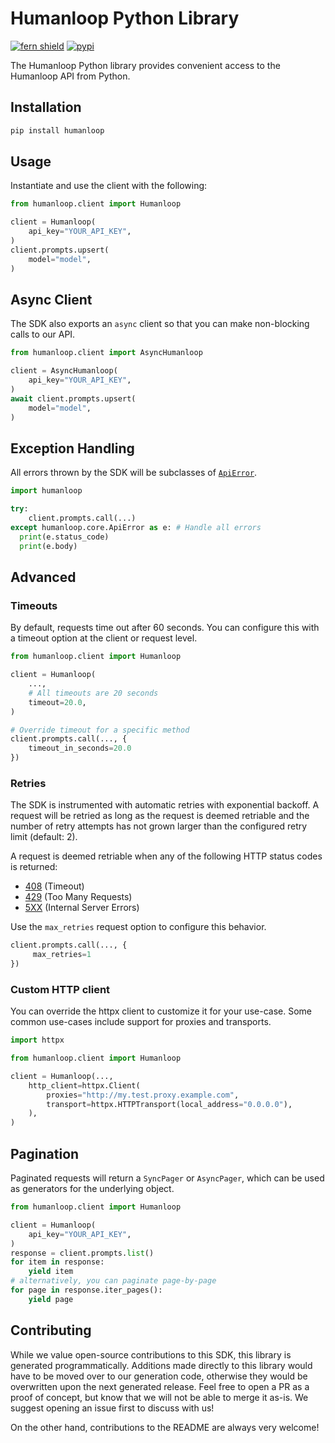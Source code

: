 # Humanloop Python Library

[![fern shield](https://img.shields.io/badge/%F0%9F%8C%BF-SDK%20generated%20by%20Fern-brightgreen)](https://github.com/fern-api/fern)
[![pypi](https://img.shields.io/pypi/v/humanloop)](https://pypi.python.org/pypi/humanloop)

The Humanloop Python library provides convenient access to the Humanloop API from Python.

## Installation

```sh
pip install humanloop
```

## Usage

Instantiate and use the client with the following:

```python
from humanloop.client import Humanloop

client = Humanloop(
    api_key="YOUR_API_KEY",
)
client.prompts.upsert(
    model="model",
)
```

## Async Client

The SDK also exports an `async` client so that you can make non-blocking calls to our API.

```python
from humanloop.client import AsyncHumanloop

client = AsyncHumanloop(
    api_key="YOUR_API_KEY",
)
await client.prompts.upsert(
    model="model",
)
```

## Exception Handling

All errors thrown by the SDK will be subclasses of [`ApiError`](./src/schematic/core/api_error.py).

```python
import humanloop

try:
    client.prompts.call(...)
except humanloop.core.ApiError as e: # Handle all errors
  print(e.status_code)
  print(e.body)
```

## Advanced

### Timeouts

By default, requests time out after 60 seconds. You can configure this with a
timeout option at the client or request level.

```python
from humanloop.client import Humanloop

client = Humanloop(
    ...,
    # All timeouts are 20 seconds
    timeout=20.0,
)

# Override timeout for a specific method
client.prompts.call(..., {
    timeout_in_seconds=20.0
})
```

### Retries

The SDK is instrumented with automatic retries with exponential backoff. A request will be
retried as long as the request is deemed retriable and the number of retry attempts has not grown larger
than the configured retry limit (default: 2).

A request is deemed retriable when any of the following HTTP status codes is returned:

- [408](https://developer.mozilla.org/en-US/docs/Web/HTTP/Status/408) (Timeout)
- [429](https://developer.mozilla.org/en-US/docs/Web/HTTP/Status/429) (Too Many Requests)
- [5XX](https://developer.mozilla.org/en-US/docs/Web/HTTP/Status/500) (Internal Server Errors)

Use the `max_retries` request option to configure this behavior.

```python
client.prompts.call(..., {
     max_retries=1
})
```

### Custom HTTP client

You can override the httpx client to customize it for your use-case. Some common use-cases
include support for proxies and transports.

```python
import httpx

from humanloop.client import Humanloop

client = Humanloop(...,
    http_client=httpx.Client(
        proxies="http://my.test.proxy.example.com",
        transport=httpx.HTTPTransport(local_address="0.0.0.0"),
    ),
)
```

## Pagination

Paginated requests will return a `SyncPager` or `AsyncPager`, which can be used as generators for the underlying object.

```python
from humanloop.client import Humanloop

client = Humanloop(
    api_key="YOUR_API_KEY",
)
response = client.prompts.list()
for item in response:
    yield item
# alternatively, you can paginate page-by-page
for page in response.iter_pages():
    yield page
```

## Contributing

While we value open-source contributions to this SDK, this library is generated programmatically.
Additions made directly to this library would have to be moved over to our generation code,
otherwise they would be overwritten upon the next generated release. Feel free to open a PR as
a proof of concept, but know that we will not be able to merge it as-is. We suggest opening
an issue first to discuss with us!

On the other hand, contributions to the README are always very welcome!
